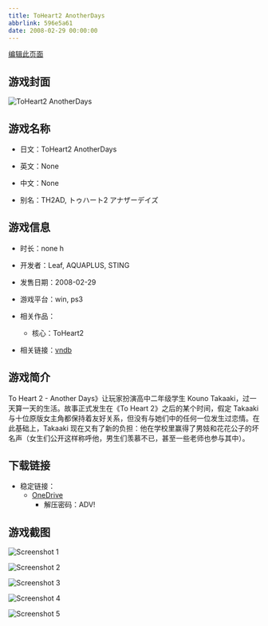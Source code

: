 ```yaml
---
title: ToHeart2 AnotherDays
abbrlink: 596e5a61
date: 2008-02-29 00:00:00
---
```

[编辑此页面](https://github.com/ACG-3/ADV3-source/blob/main/source/_posts/games/ToHeart2%20AnotherDays.md)

## 游戏封面

![ToHeart2 AnotherDays](https://pan.timero.xyz/onedrive/img_lib_001/ToHeart2%20AnotherDays_cover.avif)


## 游戏名称

- 日文：ToHeart2 AnotherDays
- 英文：None
- 中文：None

- 别名：TH2AD, トゥハート2 アナザーデイズ


## 游戏信息

- 时长：none h
- 开发者：Leaf, AQUAPLUS, STING
- 发售日期：2008-02-29
- 游戏平台：win, ps3
- 相关作品：
   - 核心：ToHeart2

- 相关链接：[vndb](https://vndb.org/v90)


## 游戏简介

To Heart 2 - Another Days》让玩家扮演高中二年级学生 Kouno Takaaki，过一天算一天的生活。故事正式发生在《To Heart 2》之后的某个时间，假定 Takaaki 与十位原版女主角都保持着友好关系，但没有与她们中的任何一位发生过恋情。在此基础上，Takaaki 现在又有了新的负担：他在学校里赢得了男妓和花花公子的坏名声（女生们公开这样称呼他，男生们羡慕不已，甚至一些老师也参与其中）。




## 下载链接

- 稳定链接：
    - [OneDrive](https://pan.timero.xyz/onedrive/adv_lib_001/ToHeart2%20AnotherDays)
        - 解压密码：ADV!



## 游戏截图


![Screenshot 1](https://pan.timero.xyz/onedrive/img_lib_001/ToHeart2%20AnotherDays_Screenshot_1.avif)

![Screenshot 2](https://pan.timero.xyz/onedrive/img_lib_001/ToHeart2%20AnotherDays_Screenshot_2.avif)

![Screenshot 3](https://pan.timero.xyz/onedrive/img_lib_001/ToHeart2%20AnotherDays_Screenshot_3.avif)

![Screenshot 4](https://pan.timero.xyz/onedrive/img_lib_001/ToHeart2%20AnotherDays_Screenshot_4.avif)

![Screenshot 5](https://pan.timero.xyz/onedrive/img_lib_001/ToHeart2%20AnotherDays_Screenshot_5.avif)

